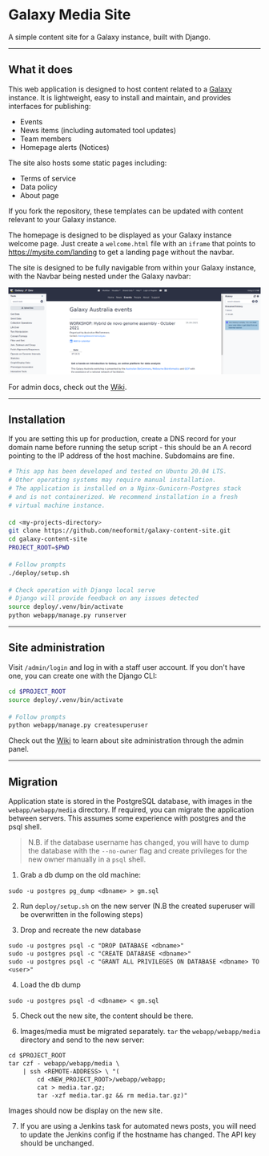 # Galaxy Media Site

A simple content site for a Galaxy instance, built with Django.

---

## What it does

This web application is designed to host content related to a [Galaxy](https://galaxyproject.org/) instance. It is lightweight, easy to install and maintain, and provides interfaces for publishing:

- Events
- News items (including automated tool updates)
- Team members
- Homepage alerts (Notices)

The site also hosts some static pages including:

- Terms of service
- Data policy
- About page

If you fork the repository, these templates can be updated with content relevant to your Galaxy instance.

The homepage is designed to be displayed as your Galaxy instance welcome page. Just create a `welcome.html` file with an `iframe` that points to https://mysite.com/landing to get a landing page without the navbar.

The site is designed to be fully navigable from within your Galaxy instance, with the Navbar being nested under the Galaxy navbar:

![site navigation](.img/iframe-nav.png)

For admin docs, check out the [Wiki](https://github.com/neoformit/galaxy-content-site/wiki).

---

## Installation

If you are setting this up for production, create a DNS record for your domain name before running the setup script - this should be an A record pointing to the IP address of the host machine. Subdomains are fine.

```bash
# This app has been developed and tested on Ubuntu 20.04 LTS.
# Other operating systems may require manual installation.
# The application is installed on a Nginx-Gunicorn-Postgres stack
# and is not containerized. We recommend installation in a fresh
# virtual machine instance.

cd <my-projects-directory>
git clone https://github.com/neoformit/galaxy-content-site.git
cd galaxy-content-site
PROJECT_ROOT=$PWD

# Follow prompts
./deploy/setup.sh

# Check operation with Django local serve
# Django will provide feedback on any issues detected
source deploy/.venv/bin/activate
python webapp/manage.py runserver
```

---

## Site administration

Visit `/admin/login` and log in with a staff user account. If you don't have one, you can create one with the Django CLI:

```bash
cd $PROJECT_ROOT
source deploy/.venv/bin/activate

# Follow prompts
python webapp/manage.py createsuperuser
```

Check out the [Wiki](https://github.com/neoformit/galaxy-content-site/wiki) to learn about site administration through the admin panel.

---

## Migration

Application state is stored in the PostgreSQL database, with images in the `webapp/webapp/media` directory. If required, you can migrate the application between servers. This assumes some experience with postgres and the psql shell.

> N.B. if the database username has changed, you will have to dump the database with the `--no-owner` flag and create privileges for the new owner manually in a `psql` shell.

1. Grab a db dump on the old machine:

  `sudo -u postgres pg_dump <dbname> > gm.sql`

2. Run `deploy/setup.sh` on the new server (N.B the created superuser will be overwritten in the following steps)

3. Drop and recreate the new database
  ```
  sudo -u postgres psql -c "DROP DATABASE <dbname>"
  sudo -u postgres psql -c "CREATE DATABASE <dbname>"
  sudo -u postgres psql -c "GRANT ALL PRIVILEGES ON DATABASE <dbname> TO <user>"
  ```

4. Load the db dump

  `sudo -u postgres psql -d <dbname> < gm.sql`

5. Check out the new site, the content should be there.

6. Images/media must be migrated separately. `tar` the `webapp/webapp/media` directory and send to the new server:
  ```
  cd $PROJECT_ROOT
  tar czf - webapp/webapp/media \
      | ssh <REMOTE-ADDRESS> \ "(
          cd <NEW_PROJECT_ROOT>/webapp/webapp;
          cat > media.tar.gz;
          tar -xzf media.tar.gz && rm media.tar.gz)"
  ```
  Images should now be display on the new site.

7. If you are using a Jenkins task for automated news posts, you will need to update the Jenkins config if the hostname has changed. The API key should be unchanged.
